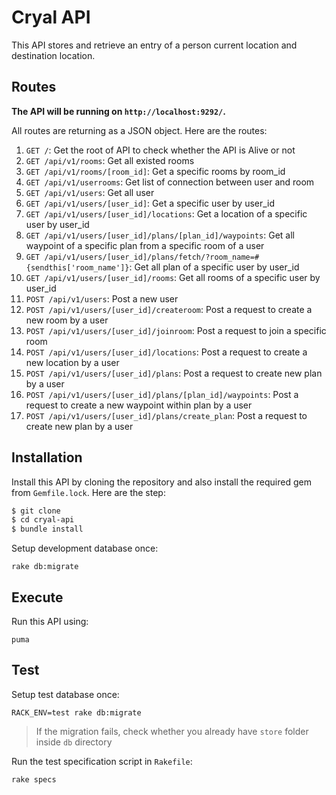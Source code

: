 # Cryal API

This API stores and retrieve an entry of a person current location and destination location.

## Routes
**The API will be running on `http://localhost:9292/`.** 

All routes are returning as a JSON object. Here are the routes:

1. `GET /`: Get the root of API to check whether the API is Alive or not
2. `GET /api/v1/rooms`: Get all existed rooms
3. `GET /api/v1/rooms/[room_id]`: Get a specific rooms by room_id
4. `GET /api/v1/userrooms`: Get list of connection between user and room
5. `GET /api/v1/users`: Get all user
6. `GET /api/v1/users/[user_id]`: Get a specific user by user_id
7. `GET /api/v1/users/[user_id]/locations`: Get a location of a specific user by user_id
8. `GET /api/v1/users/[user_id]/plans/[plan_id]/waypoints`: Get all waypoint of a specific plan from a specific room of a user
9. `GET /api/v1/users/[user_id]/plans/fetch/?room_name=#{sendthis['room_name']}`: Get all plan of a specific user by user_id
10. `GET /api/v1/users/[user_id]/rooms`: Get all rooms of a specific user by user_id
11. `POST /api/v1/users`: Post a new user
12. `POST /api/v1/users/[user_id]/createroom`: Post a request to create a new room by a user
13. `POST /api/v1/users/[user_id]/joinroom`: Post a request to join a specific room
14. `POST /api/v1/users/[user_id]/locations`: Post a request to create a new location by a user
15. `POST /api/v1/users/[user_id]/plans`: Post a request to create new plan by a user
16. `POST /api/v1/users/[user_id]/plans/[plan_id]/waypoints`: Post a request to create a new waypoint within plan by a user
17. `POST /api/v1/users/[user_id]/plans/create_plan`: Post a request to create new plan by a user


## Installation
Install this API by cloning the repository and also install the required gem from `Gemfile.lock`. Here are the step:

```bash
$ git clone
$ cd cryal-api
$ bundle install
```
Setup development database once:

```shell
rake db:migrate
```

## Execute

Run this API using:

```shell
puma
```

## Test

Setup test database once:

```shell
RACK_ENV=test rake db:migrate
```
> If the migration fails, check whether you already have `store` folder inside `db` directory

Run the test specification script in `Rakefile`:

```shell
rake specs
```